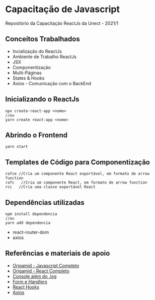 # Capacitação de Javascript
Repositório da Capacitação ReactJs da Unect - 2021/1


## Conceitos Trabalhados
* Incialização do ReactJs
* Ambiente de Trabalho ReactJs
* JSX
* Componentização
* Multi-Páginas
* States & Hooks
* Axios - Comunicação com o BackEnd


## Inicializando o ReactJs
    npx create-react-app <nome>
    //ou
    yarn create react-app <nome>


## Abrindo o Frontend
    yarn start


## Templates de Código para Componentização
    rafce //Cria um componente React exportável, em formato de arrow function
    rafc   //Cria um componente React, em formato de arrow function
    rcc   //Cria uma classe exportável React


## Dependências utilizadas
    npm install dependencia
    //ou
    yarn add dependencia

* react-router-dom
* axios


## Referências e materiais de apoio
* [Origamid - Javascript Completo](https://www.origamid.com/curso/javascript-completo-es6 "Origamid - Javascript Completo")
* [Origamid - React Completo](https://www.origamid.com/curso/react-completo/ "Origamid - React Completo")
* [Console além do .log](https://www.youtube.com/watch?v=L8CDt1J3DAw "Console além do .log")
* [Form e Handlers](https://pt-br.reactjs.org/docs/forms.html "Form e Handlers")
* [React Hooks](https://pt-br.reactjs.org/docs/hooks-overview.html "React Hooks")
* [Axios](https://www.devmedia.com.br/consumindo-uma-api-com-react-js-e-axios/42900 "Axios")


